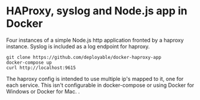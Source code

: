 # HAProxy, syslog and Node.js app in Docker

Four instances of a simple Node.js http application fronted by a haproxy instance. 
Syslog is included as a log endpoint for haproxy. 

    git clone https://github.com/deployable/docker-haproxy-app
    docker-compose up
    curl http://localhost:9615

The haproxy config is intended to use multiple ip's mapped to it, one for each service.
This isn't configurable in docker-compose or using Docker for Windows or Docker for Mac. 
. 

